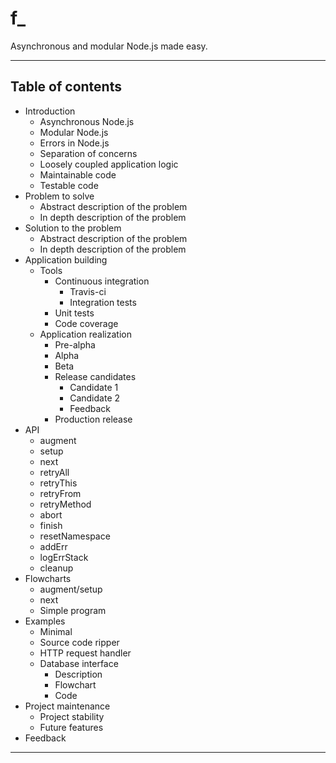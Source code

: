 # f_

Asynchronous and modular Node.js made easy.

---

## Table of contents

<!--- TABLE_OF_CONTENTS -->

* Introduction
  - Asynchronous Node.js
  - Modular Node.js
  - Errors in Node.js
  - Separation of concerns
  - Loosely coupled application logic
  - Maintainable code
  - Testable code
* Problem to solve
  - Abstract description of the problem
  - In depth description of the problem
* Solution to the problem
  - Abstract description of the problem
  - In depth description of the problem
* Application building
  - Tools
    + Continuous integration
      * Travis-ci
      * Integration tests
    + Unit tests
    + Code coverage
  - Application realization
    + Pre-alpha
    + Alpha
    + Beta
    + Release candidates
      * Candidate 1
      * Candidate 2
      * Feedback
    + Production release
* API
  - augment
  - setup
  - next
  - retryAll
  - retryThis
  - retryFrom
  - retryMethod
  - abort
  - finish
  - resetNamespace
  - addErr
  - logErrStack
  - cleanup
* Flowcharts
  - augment/setup
  - next
  - Simple program
* Examples
  - Minimal
  - Source code ripper
  - HTTP request handler
  - Database interface
    + Description
    + Flowchart
    + Code
* Project maintenance
  - Project stability
  - Future features
* Feedback

<!--- /TABLE_OF_CONTENTS -->

---

<!--- CONTENT -->
<!--- /CONTENT -->